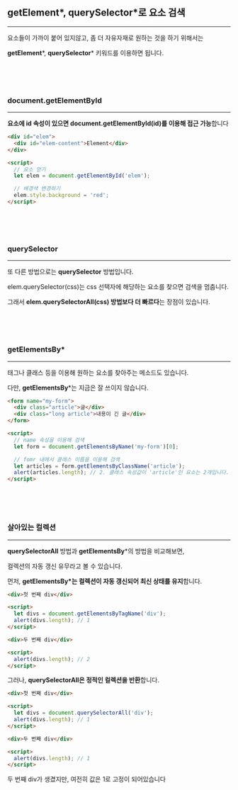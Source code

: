 ## getElement*, querySelector*로 요소 검색

---

요소들이 가까이 붙어 있지않고, 좀 더 자유자재로 원하는 것을 하기 위해서는

**getElement***, **querySelector*** 키워드를 이용하면 됩니다.


<br><br><br>

### document.getElementById

---

**요소에 id 속성이 있으면 document.getElementById(id)를 이용해 접근 가능**합니다

```html
<div id="elem">
  <div id="elem-content">Element</div>
</div>

<script>
  // 요소 얻기
  let elem = document.getElementById('elem');

  // 배경색 변경하기
  elem.style.background = 'red';
</script>
```

<br><br><br>

### querySelector

---

또 다른 방법으로는 **querySelector** 방법입니다.

elem.querySelector(css)는 css 선택자에 해당하는 요소를 찾으면 검색을 멈춥니다.

그래서 **elem.querySelectorAll(css) 방법보다 더 빠르다**는 장점이 있습니다.

<br><br><br>

### getElementsBy*

---

태그나 클래스 등을 이용해 원하는 요소를 찾아주는 메소드도 있습니다.

다만, **getElementsBy***는 지금은 잘 쓰이지 않습니다.

```html
<form name="my-form">
  <div class="article">글</div>
  <div class="long article">내용이 긴 글</div>
</form>

<script>
  // name 속성을 이용해 검색
  let form = document.getElementsByName('my-form')[0];

  // fomr 내에서 클래스 이름을 이용해 검색
  let articles = form.getElementsByClassName('article');
  alert(articles.length); // 2. 클래스 속성값이 'article'인 요소는 2개입니다.
</script>
```

<br><br><br>


### 살아있는 컬렉션

---

**querySelectorAll** 방법과 **getElementsBy***의 방법을 비교해보면,

컬렉션의 자동 갱신 유무라고 볼 수 있습니다.

먼저, **getElementsBy*는 컬렉션이 자동 갱신되어 최신 상태를 유지**합니다.

```html
<div>첫 번째 div</div>

<script>
  let divs = document.getElementsByTagName('div');
  alert(divs.length); // 1
</script>

<div>두 번째 div</div>

<script>
  alert(divs.length); // 2
</script>
```

그러나, **querySelectorAll은 정적인 컬렉션을 반환**합니다.

```html
<div>첫 번째 div</div>

<script>
  let divs = document.querySelectorAll('div');
  alert(divs.length); // 1
</script>

<div>두 번째 div</div>

<script>
  alert(divs.length); // 1
</script>
```

두 번째 div가 생겼지만, 여전히 값은 1로 고정이 되어있습니다